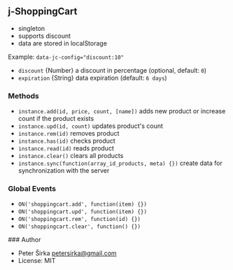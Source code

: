 ## j-ShoppingCart

- singleton
- supports discount
- data are stored in localStorage

Example: `data-jc-config="discount:10"`

- `discount` {Number} a discount in percentage (optional, default: `0`)
- `expiration` {String} data expiration (default: `6 days`)

### Methods

- `instance.add(id, price, count, [name])` adds new product or increase count if the product exists
- `instance.upd(id, count)` updates product's count
- `instance.rem(id)` removes product
- `instance.has(id)` checks product
- `instance.read(id)` reads product
- `instance.clear()` clears all products
- `instance.sync(function(array_id_products, meta) {})` create data for synchronization with the server

### Global Events

- `ON('shoppingcart.add', function(item) {})`
- `ON('shoppingcart.upd', function(item) {})`
- `ON('shoppingcart.rem', function(id) {})`
- `ON('shoppingcart.clear', function() {})`

### Author

- Peter Širka <petersirka@gmail.com>
- License: MIT